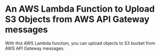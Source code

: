 # An AWS Lambda Function to Upload S3 Objects from AWS API Gateway messages

With this AWS Lambda function, you can upload objects to S3 bucket from AWS API Gateway messages.
